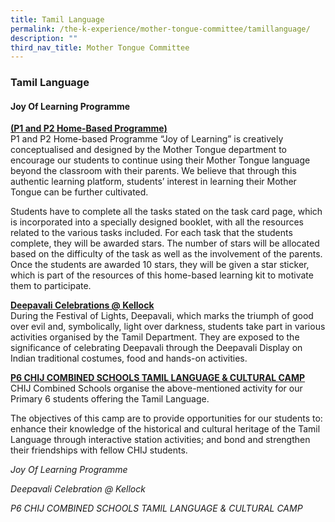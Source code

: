 ```yaml
---
title: Tamil Language
permalink: /the-k-experience/mother-tongue-committee/tamillanguage/
description: ""
third_nav_title: Mother Tongue Committee
---
```

<h3>Tamil Language</h3>

<h4>Joy Of Learning Programme</h4>
<p><strong><u>(P1 and P2 Home-Based Programme)</u></strong><br>
P1 and P2 Home-based Programme “Joy of Learning” is creatively conceptualised and designed by the Mother Tongue department to encourage our students to continue using their Mother Tongue language beyond the classroom with their parents. We believe that through this authentic learning platform, students’ interest in learning their Mother Tongue can be further cultivated.<br>


Students have to complete all the tasks stated on the task card page, which is incorporated into a specially designed booklet, with all the resources related to the various tasks included. For each task that the students complete, they will be awarded stars. The number of stars will be allocated based on the difficulty of the task as well as the involvement of the parents. Once the students are awarded 10 stars, they will be given a star sticker, which is part of the resources of this home-based learning kit to motivate them to participate. </p>

<p><strong><u>Deepavali Celebrations @ Kellock</u></strong><br>
During the Festival of Lights, Deepavali, which marks the triumph of good over evil and, symbolically, light over darkness, students take part in various activities organised by the Tamil Department. They are exposed to the significance  of celebrating Deepavali through the Deepavali Display on Indian traditional costumes, food and hands-on activities. </p>


<p><strong><u>P6 CHIJ COMBINED SCHOOLS TAMIL LANGUAGE & CULTURAL CAMP</u></strong><br>
CHIJ Combined Schools organise the above-mentioned activity for our Primary 6 students offering the Tamil Language. 


The objectives of this camp are to provide opportunities for our students to: 
enhance their knowledge of the historical and cultural heritage of the Tamil Language through interactive station activities; and 
bond and strengthen their friendships with fellow CHIJ students.</p>


<i>Joy Of Learning Programme</i>

<i>Deepavali Celebration @ Kellock</i>


<i>P6 CHIJ COMBINED SCHOOLS TAMIL LANGUAGE & CULTURAL CAMP</i>